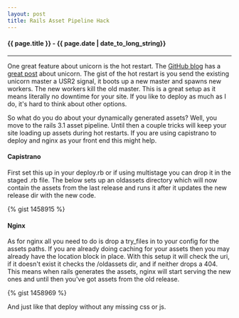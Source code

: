 ```yaml
---
layout: post
title: Rails Asset Pipeline Hack
---
```


<h4>{{ page.title }} - {{ page.date | date_to_long_string}}</h4>

<hr>

<p />

One great feature about unicorn is the hot restart.  The <a href="http://www.github.com">GitHub blog</a>
has a <a href="https://github.com/blog/517-unicorn">great post</a> about unicorn.  The gist of the hot 
restart is you send the existing unicorn master a USR2 signal, it boots up a new master and spawns new 
workers.  The new workers kill the old master.  This is a great setup as it means literally no downtime
for your site.  If you like to deploy as much as I do, it's hard to think about other options.

<p />

So what do you do about your dynamically generated assets?  Well, you move to the rails 3.1 asset 
pipeline.  Until then a couple tricks will keep your site loading up assets during hot restarts.  If
you are using capistrano to deploy and nginx as your front end this might help.

<p />

<h4>Capistrano</h4>

First set this up in your deploy.rb or if using multistage you can drop it in the staged .rb file.
The below sets up an oldassets directory which will now contain the assets from the last release and 
runs it after it updates the new release dir with the new code.

{% gist 1458915 %}

<p />

<h4>Nginx</h4>

As for nginx all you need to do is drop a try_files in to your config for the assets paths.  If you are 
already doing caching for your assets then you may already have the location block in place.  With this 
setup it will check the uri, if it doesn't exist it checks the /oldassets dir, and if neither drops a 
404.  This means when rails generates the assets, nginx will start serving the new ones and until then 
you've got assets from the old release.

{% gist 1458969 %}

<p />

And just like that deploy without any missing css or js.

<p />















